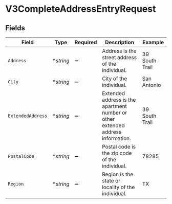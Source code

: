 # V3CompleteAddressEntryRequest


## Fields

| Field                                                                           | Type                                                                            | Required                                                                        | Description                                                                     | Example                                                                         |
| ------------------------------------------------------------------------------- | ------------------------------------------------------------------------------- | ------------------------------------------------------------------------------- | ------------------------------------------------------------------------------- | ------------------------------------------------------------------------------- |
| `Address`                                                                       | **string*                                                                       | :heavy_minus_sign:                                                              | Address is the street address of the individual.                                | 39 South Trail                                                                  |
| `City`                                                                          | **string*                                                                       | :heavy_minus_sign:                                                              | City of the individual.                                                         | San Antonio                                                                     |
| `ExtendedAddress`                                                               | **string*                                                                       | :heavy_minus_sign:                                                              | Extended address is the apartment number or other extended address information. | 39 South Trail                                                                  |
| `PostalCode`                                                                    | **string*                                                                       | :heavy_minus_sign:                                                              | Postal code is the zip code of the individual.                                  | 78285                                                                           |
| `Region`                                                                        | **string*                                                                       | :heavy_minus_sign:                                                              | Region is the state or locality of the individual.                              | TX                                                                              |